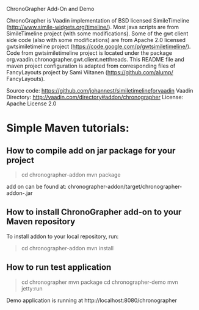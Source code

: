 ChronoGrapher Add-On and Demo 

ChronoGrapher is Vaadin implementation of BSD licensed SimileTimeline 
(http://www.simile-widgets.org/timeline/). Most java scripts are from 
SimileTimeline project (with some modifications). Some of the gwt client 
side code (also with some modifications) are from Apache 2.0 licensed 
gwtsimiletimeline project (https://code.google.com/p/gwtsimiletimeline/). 
Code from gwtsimiletimeline project is located under the package 
org.vaadin.chronographer.gwt.client.netthreads. This README file and
maven project configuration is adapted from corresponding files of 
FancyLayouts project by Sami Viitanen (https://github.com/alump/
FancyLayouts).

Source code: https://github.com/johannest/similetimelineforvaadin
Vaadin Directory: http://vaadin.com/directory#addon/chronographer
License: Apache License 2.0

Simple Maven tutorials:
=======================

How to compile add on jar package for your project
--------------------------------------------------

> cd chronographer-addon
> mvn package

add on can be found at: chronographer-addon/target/chronographer-addon-<version>.jar

How to install ChronoGrapher add-on to your Maven repository
------------------------------------------------------------

To install addon to your local repository, run:

> cd chronographer-addon
> mvn install


How to run test application
---------------------------

> cd chronographer
> mvn package
> cd chronographer-demo
> mvn jetty:run


Demo application is running at http://localhost:8080/chronographer
